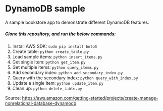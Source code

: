 # DynamoDB sample
A sample bookstore app to demonstrate different DynamoDB features.

##### Clone this repository, and run the below commands:
1. Install AWS SDK: `sudo pip install boto3`
2. Create table: `python create_table.py`
3. Load sample items: `python insert_items.py`
4. Get single item: `python get_item.py`
5. Get multiple items: `python query_items.py`
6. Add secondary index: `python add_secondary_index.py`
7. Query with the secondary index: `python query_with_index.py`
8. Update a single item: `python update_item.py`
9. Clean up: `python delete_table.py`

Source: https://aws.amazon.com/getting-started/projects/create-manage-nonrelational-database-dynamodb
